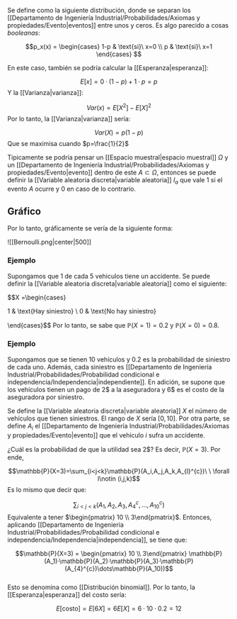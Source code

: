 
Se define como la siguiente distribución, donde se separan los [[Departamento de Ingeniería Industrial/Probabilidades/Axiomas y propiedades/Evento|eventos]] entre unos y ceros. Es algo parecido a cosas *booleanas*: 

$$p_x(x) = \begin{cases}
1-p & \text{si}\ x=0 \\ 
p & \text{si}\ x=1 \end{cases} $$ 

En este caso, también se podría calcular la [[Esperanza|esperanza]]:

$$E[x] = 0 · (1-p) + 1 · p = p$$ 
Y la [[Varianza|varianza]]:

$$Var(x) = E[X^2]-E[X]^2$$ 
Por lo tanto, la [[Varianza|varianza]] sería: 

$$Var(X) = p(1-p)$$ 
Que se maximisa cuando $p=\frac{1}{2}$ 

Tipicamente se podría pensar un [[Espacio muestral|espacio muestral]] $\Omega$ y un [[Departamento de Ingeniería Industrial/Probabilidades/Axiomas y propiedades/Evento|evento]] dentro de este $A\subset\Omega$, entonces se puede definir la [[Variable aleatoria discreta|variable aleatoria]] $I_a$ que vale $1$ si el evento $A$ ocurre y $0$ en caso de lo contrario. 

## Gráfico 

Por lo tanto, gráficamente se vería de la siguiente forma: 

![[Bernoulli.png|center|500]]



### Ejemplo

Supongamos que 1 de cada 5 vehiculos tiene un accidente. Se puede definir la [[Variable aleatoria discreta|variable aleatoria]] como el siguiente: 

$$X =\begin{cases} 

1 & \text{Hay siniestro} \\ 
0 & \text{No hay siniestro}

\end{cases}$$ 
Por lo tanto, se sabe que $\mathbb{P}(X=1) = 0.2$ y $\mathbb{P}(X=0) = 0.8$.  

### Ejemplo 

Supongamos que se tienen 10 vehículos y $0.2$ es la probabilidad de siniestro de cada uno. Además, cada siniestro es [[Departamento de Ingeniería Industrial/Probabilidades/Probabilidad condicional e independencia/Independencia|independiente]]. En adición, se supone que los vehículos tienen un pago de $2\$$ a la aseguradora y $6\$$ es el costo de la aseguradora por siniestro. 

Se define la [[Variable aleatoria discreta|variable aleatoria]] $X$ el número de vehículos que tienen siniestros. El rango de $X$ sería $[0,10]$. Por otra parte, se define $A_i$ el [[Departamento de Ingeniería Industrial/Probabilidades/Axiomas y propiedades/Evento|evento]] que el vehiculo $i$ sufra un accidente.   

¿Cuál es la probabilidad de que la utilidad sea $2\$$? Es decir, $\mathbb{P}(X=3)$. Por ende, 

$$\mathbb{P}(X=3)=\sum_{i<j<k}\mathbb{P}(A_i,A_j,A_k,A_{l}^{c})\ \ \forall l\notin (i,j,k)$$ 
Es lo mismo que decir que: 

$$\sum_{i<j<k}(A_1,A_2,A_3,A_{4}^{c},\dots,A_{10}^{c})$$ 
Equivalente a tener $\begin{pmatrix} 10 \\ 3\end{pmatrix}$. Entonces, aplicando [[Departamento de Ingeniería Industrial/Probabilidades/Probabilidad condicional e independencia/Independencia|independencia]], se tiene que: 

$$\mathbb{P}(X=3) = \begin{pmatrix} 10 \\ 3\end{pmatrix} \mathbb{P}(A_1)·\mathbb{P}(A_2)·\mathbb{P}(A_3)·\mathbb{P}(A_{4}^{c})\dots\mathbb{P}(A_10))$$     
Esto se denomina como [[Distribución binomial]]. Por lo tanto, la [[Esperanza|esperanza]] del costo sería: 

$$E[\text{costo}] = E[6X] = 6E[X] = 6 · 10 · 0.2 = 12$$ 
